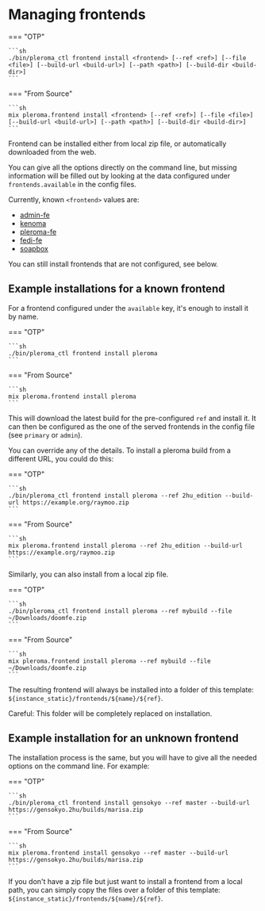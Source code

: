 # Managing frontends

=== "OTP"

    ```sh
    ./bin/pleroma_ctl frontend install <frontend> [--ref <ref>] [--file <file>] [--build-url <build-url>] [--path <path>] [--build-dir <build-dir>]
    ```

=== "From Source"

    ```sh
    mix pleroma.frontend install <frontend> [--ref <ref>] [--file <file>] [--build-url <build-url>] [--path <path>] [--build-dir <build-dir>]
    ```

Frontend can be installed either from local zip file, or automatically downloaded from the web.

You can give all the options directly on the command line, but missing information will be filled out by looking at the data configured under `frontends.available` in the config files.

Currently, known `<frontend>` values are:

- [admin-fe](https://git.pleroma.social/pleroma/admin-fe)
- [kenoma](http://git.pleroma.social/lambadalambda/kenoma)
- [pleroma-fe](http://git.pleroma.social/pleroma/pleroma-fe)
- [fedi-fe](https://git.pleroma.social/pleroma/fedi-fe)
- [soapbox](https://gitlab.com/soapbox-pub/soapbox)

You can still install frontends that are not configured, see below.

## Example installations for a known frontend

For a frontend configured under the `available` key, it's enough to install it by name.

=== "OTP"

    ```sh
    ./bin/pleroma_ctl frontend install pleroma
    ```

=== "From Source"

    ```sh
    mix pleroma.frontend install pleroma
    ```

This will download the latest build for the pre-configured `ref` and install it. It can then be configured as the one of the served frontends in the config file (see `primary` or `admin`).

You can override any of the details. To install a pleroma build from a different URL, you could do this:

=== "OTP"

    ```sh
    ./bin/pleroma_ctl frontend install pleroma --ref 2hu_edition --build-url https://example.org/raymoo.zip
    ```

=== "From Source"

    ```sh
    mix pleroma.frontend install pleroma --ref 2hu_edition --build-url https://example.org/raymoo.zip
    ```

Similarly, you can also install from a local zip file.

=== "OTP"

    ```sh
    ./bin/pleroma_ctl frontend install pleroma --ref mybuild --file ~/Downloads/doomfe.zip
    ```

=== "From Source"

    ```sh
    mix pleroma.frontend install pleroma --ref mybuild --file ~/Downloads/doomfe.zip
    ```

The resulting frontend will always be installed into a folder of this template: `${instance_static}/frontends/${name}/${ref}`.

Careful: This folder will be completely replaced on installation.

## Example installation for an unknown frontend

The installation process is the same, but you will have to give all the needed options on the command line. For example:

=== "OTP"

    ```sh
    ./bin/pleroma_ctl frontend install gensokyo --ref master --build-url https://gensokyo.2hu/builds/marisa.zip
    ```

=== "From Source"

    ```sh
    mix pleroma.frontend install gensokyo --ref master --build-url https://gensokyo.2hu/builds/marisa.zip
    ```

If you don't have a zip file but just want to install a frontend from a local path, you can simply copy the files over a folder of this template: `${instance_static}/frontends/${name}/${ref}`.

